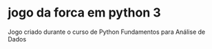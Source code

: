 # jogo da forca em python 3
 Jogo criado durante o curso de Python Fundamentos para Análise de Dados

